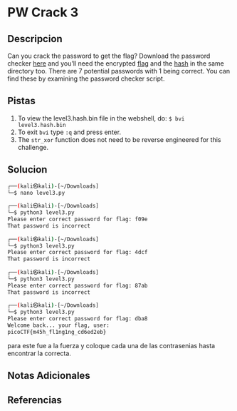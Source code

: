# PW Crack 3

## Descripcion
Can you crack the password to get the flag? Download the password checker [here](https://artifacts.picoctf.net/c/24/level3.py) and you'll need the encrypted [flag](https://artifacts.picoctf.net/c/24/level3.flag.txt.enc) and the [hash](https://artifacts.picoctf.net/c/24/level3.hash.bin) in the same directory too. There are 7 potential passwords with 1 being correct. You can find these by examining the password checker script.

## Pistas
1. To view the level3.hash.bin file in the webshell, do: `$ bvi level3.hash.bin`
2.  To exit `bvi` type `:q` and press enter.
3. The `str_xor` function does not need to be reverse engineered for this challenge.

## Solucion 
```bash
┌──(kali㉿kali)-[~/Downloads]
└─$ nano level3.py    
                                                                                                                    
┌──(kali㉿kali)-[~/Downloads]
└─$ python3 level3.py
Please enter correct password for flag: f09e
That password is incorrect
                                                                                                                    
┌──(kali㉿kali)-[~/Downloads]
└─$ python3 level3.py
Please enter correct password for flag: 4dcf
That password is incorrect
                                                                                                                    
┌──(kali㉿kali)-[~/Downloads]
└─$ python3 level3.py
Please enter correct password for flag: 87ab
That password is incorrect
                                                                                                                    
┌──(kali㉿kali)-[~/Downloads]
└─$ python3 level3.py
Please enter correct password for flag: dba8
Welcome back... your flag, user:
picoCTF{m45h_fl1ng1ng_cd6ed2eb}

```
para este fue a la fuerza y coloque cada una de las contrasenias hasta encontrar la correcta.
## Notas Adicionales

## Referencias